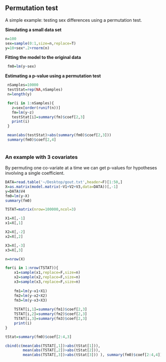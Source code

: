 
## Permutation test
A simple example: testing sex differences using a permutation test.

**Simulating a small data set**

```r
n=100
sex=sample(0:1,size=n,replace=T)
y=10+sex*.2+rnorm(n)
```


**Fitting the model to the original data**

```r
 fm0=lm(y~sex)

```

**Estimating a p-value using a permutation test**

```r
 nSamples=10000
 testStat=rep(NA,nSamples)
 n=length(y)

 for(i in 1:nSamples){
   z=sex[order(runif(n))]
   fm=lm(y~z)
   testStat[i]=summary(fm)$coef[2,3]
   print(i)
 }

 mean(abs(testStat)>abs(summary(fm0)$coef[2,3]))
 summary(fm0)$coef[2,4]
 
```

### An example with 3 covariates

By permuting one co-variate at a time we can get p-values for hypotheses involving a single coefficient.


```r
DATA=read.table('~/Desktop/gout.txt',header=F)[1:50,]
X=as.matrix(model.matrix(~V1+V2+V3,data=DATA))[,-1]
y=DATA$V4
fm0=lm(y~X)
summary(fm0)

TSTAT=matrix(nrow=100000,ncol=3)

X1=X[,-1]
x1=X[,1]

X2=X[,-2]
x2=X[,2]

X3=X[,-3]
x3=X[,3]

n=nrow(X)

for(i in 1:nrow(TSTAT)){
	x1=sample(x1,replace=F,size=n)
	x2=sample(x2,replace=F,size=n)
	x3=sample(x3,replace=F,size=n)
	
	fm1=lm(y~x1+X1)
	fm2=lm(y~x2+X2)
	fm3=lm(y~x3+X3)
	
	TSTAT[i,1]=summary(fm1)$coef[2,3]
	TSTAT[i,2]=summary(fm2)$coef[2,3]
	TSTAT[i,3]=summary(fm3)$coef[2,3]
	print(i)
}

tStat=summary(fm0)$coef[2:4,3]

cbind(c(mean(abs(TSTAT[,1])>abs(tStat[1])),
		mean(abs(TSTAT[,2])>abs(tStat[2])),
		mean(abs(TSTAT[,3])>abs(tStat[3])) ), summary(fm0)$coef[2:4,4])
		

```

